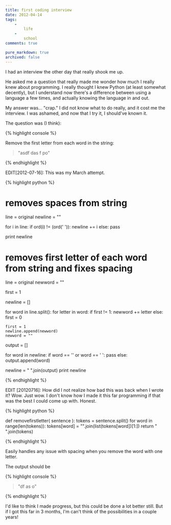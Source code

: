```yaml
---
title: first coding interview
date: 2012-04-14
tags:
    -
        life
    -
        school
comments: true

pure_markdown: true
archived: false
---
```



I had an interview the other day that really shook me up.

He asked me a question that really made me wonder how much I really knew about programming.
I really thought I knew Python (at least somewhat decently), but I understand now there's a difference between using a language a few times, and actually knowing the language in and out.

My answer was... "crap." I did not know what to do really, and it cost me the interview. I was ashamed, and now that I try it, I should've known it.

The question was (I think):



{% highlight console %}

Remove the first letter from each word in the string:
> "asdf das f po"

{% endhighlight %}


EDIT[2012-07-16]: This was my March attempt.


{% highlight python %}

# removes spaces from string

line = original
newline = ""

for i in line:
    if ord(i) != (ord(' ')):
        newline += i
    else:
        pass

print newline

# removes first letter of each word from string and fixes spacing

line = original
newword = ""

first = 1

newline = []

for word in line.split():
    for letter in word:
        if first != 1:
            newword += letter
        else:
            first = 0

    first = 1
    newline.append(newword)
    newword = ""

output = []

for word in newline:
    if word == '' or word == ' ':
        pass
    else:
        output.append(word)

newline = " ".join(output)
print newline

{% endhighlight %}



EDIT [20120716]: How did I not realize how bad this was back when I wrote it?
Wow. Just wow. I don't know how I made it this far programming if that was the best I could
come up with. Honest.



{% highlight python %}

def removefirstletter( sentence ):
    tokens = sentence.split()
    for word in range(len(tokens)):
        tokens[word] = "".join(list(tokens[word])[1:])
    return " ".join(tokens)

{% endhighlight %}


Easily handles any issue with spacing when you remove the word with one letter.

The output should be


{% highlight console %}

> "df as o"

{% endhighlight %}


I'd like to think I made progress, but this could be done a lot better still.
But if I got this far in 3 months, I'm can't think of the possibilities in a couple years!

